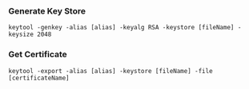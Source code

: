 ### Generate Key Store
`keytool -genkey -alias [alias] -keyalg RSA -keystore [fileName] -keysize 2048`

### Get Certificate
`keytool -export -alias [alias] -keystore [fileName] -file [certificateName]`